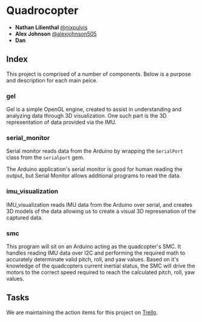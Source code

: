 # Quadrocopter

 * __Nathan Lilienthal__ [@nixpulvis](https://github.com/nixpulvis)
 * __Alex Johnson__ [@alexjohnson505](https://github.com/alexjohnson505)
 * __Dan__ []()

## Index

This project is comprised of a number of components. Below is a purpose and description for each main peice.

### gel

Gel is a simple OpenGL engine, created to assist in understanding and analyzing data through 3D visualization. One such part is the 3D representation of data provided via the IMU.

### serial_monitor

Serial monitor reads data from the Arduino by wrapping the `SerialPort` class from the `serialport` gem.

The Arduino application's serial monitor is good for human reading the output, but Serial Monitor allows additional programs to read the data.

### imu_visualization

IMU_visualization reads IMU data from the Arduino over serial, and creates 3D models of the data allowing us to create a visual 3D represenation of the captured data.

### smc

This program will sit on an Arduino acting as the quadcopter's SMC. It handles reading IMU data over I2C and performing the required math to accurately determinate valid pitch, roll, and yaw values. Based on it's knowledge of the quadcopters current inertial status, the SMC will drive the motors to the correct speed required to reach the calculated pitch, roll, yaw values.

## Tasks

We are maintaining the action items for this project on [Trello](https://trello.com/b/EygHwZfX).